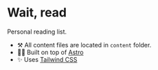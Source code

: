 # Wait, read

Personal reading list.

- ⚒️ All content files are located in `content` folder.
- 👨‍🚀 Built on top of [Astro](https://astro.build)
- ✨ Uses [Tailwind CSS](https://tailwindcss.com)

